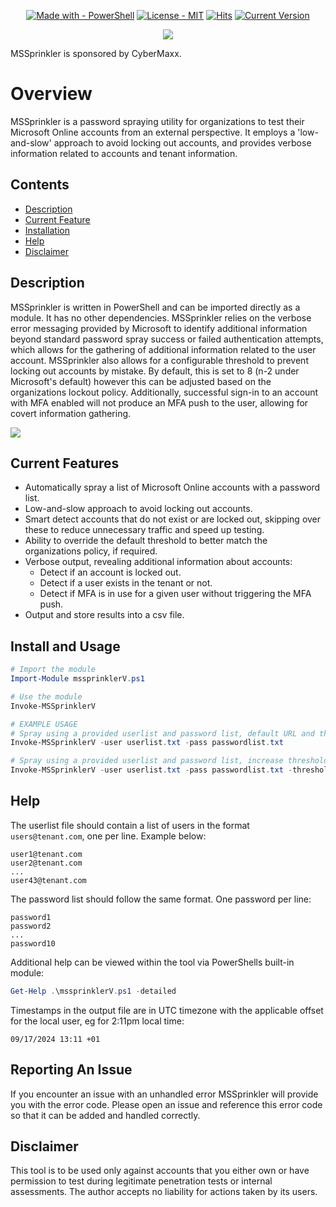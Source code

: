 




<div align="center">

  <a href="">[![Made with - PowerShell](https://img.shields.io/badge/Made_with-PowerShell-blue)](https://github.com/theresafewconors/mssprinkler)</a>
  <a href="">[![License - MIT](https://img.shields.io/badge/License-MIT-yellow)](https://github.com/theresafewconors/mssprinkler)</a>
  <a href="">[![Hits](https://hits.seeyoufarm.com/api/count/incr/badge.svg?url=https%3A%2F%2Fgithub.com%2Ftheresafewconors%2Fmssprinkler&count_bg=%2379C83D&title_bg=%23555555&icon=&icon_color=%23E7E7E7&title=hits&edge_flat=false)](https://github.com/theresafewconors/mssprinkler)</a>
  <a href="">[![Current Version](https://img.shields.io/badge/Current_Version-0.2-lightblue)](https://github.com/theresafewconors/mssprinkler)</a>

</div>


<p align="center"><a href="https://www.cybermaxx.com/?utm_source=github&utm_medium=githublink&utm_campaign=mssprinkler&utm_id=github"><img src="images/cybermaxx_logo.png"></img></a></p>
MSSprinkler is sponsored by CyberMaxx.



# Overview

MSSprinkler is a password spraying utility for organizations to test their Microsoft Online accounts from an external perspective. It employs a 'low-and-slow' approach to avoid locking out accounts, and provides verbose information related to accounts and tenant information. 

## Contents
- [Description](#description)
- [Current Feature](#current-features)
- [Installation](#install-and-usage)
- [Help](#help)
- [Disclaimer](#disclaimer)

## Description
MSSprinkler is written in PowerShell and can be imported directly as a module. It has no other dependencies. MSSprinkler relies on the verbose error messaging provided by Microsoft to identify additional information beyond standard password spray success or failed authentication attempts, which allows for the gathering of additional information related to the user account. MSSprinkler also allows for a configurable threshold to prevent locking out accounts by mistake. By default, this is set to 8 (n-2 under Microsoft's default) however this can be adjusted based on the organizations lockout policy. Additionally, successful sign-in to an account with MFA enabled will not produce an MFA push to the user, allowing for covert information gathering.

![](/images/Animation.gif)

## Current Features
- Automatically spray a list of Microsoft Online accounts with a password list.
- Low-and-slow approach to avoid locking out accounts.
- Smart detect accounts that do not exist or are locked out, skipping over these to reduce unnecessary traffic and speed up testing.
- Ability to override the default threshold to better match the organizations policy, if required.
- Verbose output, revealing additional information about accounts:
  - Detect if an account is locked out.
  - Detect if a user exists in the tenant or not.
  - Detect if MFA is in use for a given user without triggering the MFA push.
- Output and store results into a csv file.

## Install and Usage
```PowerShell
# Import the module
Import-Module mssprinklerV.ps1

# Use the module
Invoke-MSSprinklerV 

# EXAMPLE USAGE
# Spray using a provided userlist and password list, default URL and threshold
Invoke-MSSprinklerV -user userlist.txt -pass passwordlist.txt

# Spray using a provided userlist and password list, increase threshold to 12 attempts per min and output results to output.csv
Invoke-MSSprinklerV -user userlist.txt -pass passwordlist.txt -threshold 12 -output .\output.csv
```

## Help
The userlist file should contain a list of users in the format `users@tenant.com`, one per line. Example below:
```
user1@tenant.com
user2@tenant.com
...
user43@tenant.com
```

The password list should follow the same format. One password per line:
```
password1
password2
...
password10
```

Additional help can be viewed within the tool via PowerShells built-in module:
```PowerShell
Get-Help .\mssprinklerV.ps1 -detailed
```

Timestamps in the output file are in UTC timezone with the applicable offset for the local user, eg for 2:11pm local time:
```
09/17/2024 13:11 +01
```

## Reporting An Issue

If you encounter an issue with an unhandled error MSSprinkler will provide you with the error code. Please open an issue and reference this error code so that it can be added and handled correctly.

## Disclaimer
This tool is to be used only against accounts that you either own or have permission to test during legitimate penetration tests or internal assessments. The author accepts no liability for actions taken by its users.  
